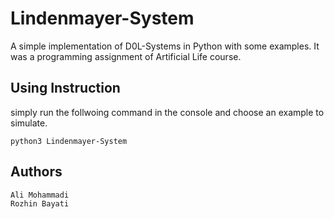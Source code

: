 # Lindenmayer-System

 A simple implementation of D0L-Systems in Python with some examples. It was a programming assignment of Artificial Life course.
 
## Using Instruction

simply run the follwoing command in the console and choose an example to simulate.
	
	python3 Lindenmayer-System

## Authors

	Ali Mohammadi
	Rozhin Bayati
